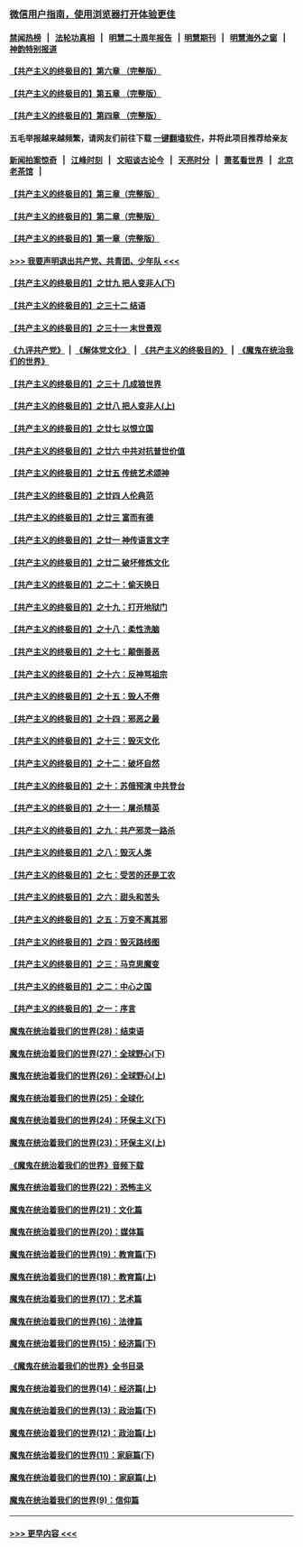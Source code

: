 ### [微信用户指南，使用浏览器打开体验更佳](https://github.com/gfw-breaker/banned-news1/blob/master/indexes/wechat-guide.md?t=0)
#### [禁闻热榜](热点新闻.md?t=0)  &nbsp;&nbsp;|&nbsp;&nbsp; [法轮功真相](https://github.com/gfw-breaker/truth/blob/master/README.md?t=0) &nbsp;&nbsp;|&nbsp;&nbsp; [明慧二十周年报告](https://github.com/gfw-breaker/mh-reports/blob/master/README.md?t=0) &nbsp;&nbsp;|&nbsp;&nbsp;[明慧期刊](https://github.com/gfw-breaker/mh-qikan) &nbsp;&nbsp;|&nbsp;&nbsp; [明慧海外之窗](https://github.com/gfw-breaker/mh-news/blob/master/README.md?t=0) &nbsp;&nbsp;|&nbsp;&nbsp; [神韵特别报道](https://github.com/gfw-breaker/mh-news/blob/master/shenyun.md?t=0)
#### [【共产主义的终极目的】第六章 （完整版）](../pages/nsc422/n11428913.md?t=02061944) 
#### [【共产主义的终极目的】第五章 （完整版）](../pages/nsc422/n11428912.md?t=02061944) 
#### [【共产主义的终极目的】第四章 （完整版）](../pages/nsc422/n11428907.md?t=02061944) 
#### 五毛举报越来越频繁，请网友们前往下载 [一键翻墙软件](https://github.com/gfw-breaker/ssr-accounts)，并将此项目推荐给亲友
#### [新闻拍案惊奇](https://github.com/gfw-breaker/banned-news1/blob/master/pages/link4.md) &nbsp;&nbsp;|&nbsp;&nbsp; [江峰时刻](https://github.com/gfw-breaker/banned-news1/blob/master/pages/link4.md) &nbsp;&nbsp;|&nbsp;&nbsp; [文昭谈古论今](https://github.com/gfw-breaker/banned-news1/blob/master/pages/link4.md) &nbsp;&nbsp;|&nbsp;&nbsp; [天亮时分](https://github.com/gfw-breaker/banned-news1/blob/master/pages/link4.md) &nbsp;&nbsp;|&nbsp;&nbsp; [萧茗看世界](https://github.com/gfw-breaker/banned-news1/blob/master/pages/link4.md) &nbsp;&nbsp;|&nbsp;&nbsp; [北京老茶馆](https://github.com/gfw-breaker/banned-news1/blob/master/pages/link4.md) &nbsp;&nbsp;|&nbsp;&nbsp; 
#### [【共产主义的终极目的】第三章（完整版）](../pages/nsc422/n11428848.md?t=02061944) 
#### [【共产主义的终极目的】第二章（完整版）](../pages/nsc422/n11428831.md?t=02061944) 
#### [【共产主义的终极目的】第一章（完整版）](../pages/nsc422/n11417651.md?t=02061944) 
#### [>>> 我要声明退出共产党、共青团、少年队 <<<](https://github.com/begood0513/goodnews/blob/master/quit/letter.md) 
#### [【共产主义的终极目的】之廿九 把人变非人(下)](../pages/nsc422/n11344140.md?t=02061944) 
#### [【共产主义的终极目的】之三十二 结语](../pages/nsc422/n11360535.md?t=02061944) 
#### [【共产主义的终极目的】之三十一 末世景观](../pages/nsc422/n11351129.md?t=02061944) 
#### [《九评共产党》](https://github.com/begood0513/9ping.md/blob/master/README.md) &nbsp;|&nbsp; [《解体党文化》](../../../../jtdwh.md/blob/master/README.md)  &nbsp;|&nbsp; [《共产主义的终极目的》](../../../../gczydzjmd.md/blob/master/README.md) &nbsp;|&nbsp; [《魔鬼在统治我们的世界》](../../../../mgztzwmdsj.md/blob/master/README.md) 
#### [【共产主义的终极目的】之三十 几成狼世界](../pages/nsc422/n11348280.md?t=02061944) 
#### [【共产主义的终极目的】之廿八 把人变非人(上)](../pages/nsc422/n11340492.md?t=02061944) 
#### [【共产主义的终极目的】之廿七 以恨立国](../pages/nsc422/n11336944.md?t=02061944) 
#### [【共产主义的终极目的】之廿六 中共对抗普世价值](../pages/nsc422/n11324785.md?t=02061944) 
#### [【共产主义的终极目的】之廿五 传统艺术颂神](../pages/nsc422/n11296396.md?t=02061944) 
#### [【共产主义的终极目的】之廿四 人伦典范](../pages/nsc422/n11296397.md?t=02061944) 
#### [【共产主义的终极目的】之廿三 富而有德](../pages/nsc422/n11283598.md?t=02061944) 
#### [【共产主义的终极目的】之廿一 神传语言文字](../pages/nsc422/n11263265.md?t=02061944) 
#### [【共产主义的终极目的】之廿二 破坏修炼文化](../pages/nsc422/n11245728.md?t=02061944) 
#### [【共产主义的终极目的】之二十：偷天换日](../pages/nsc422/n11238846.md?t=02061944) 
#### [【共产主义的终极目的】之十九：打开地狱门](../pages/nsc422/n11206376.md?t=02061944) 
#### [【共产主义的终极目的】之十八：柔性洗脑](../pages/nsc422/n11199994.md?t=02061944) 
#### [【共产主义的终极目的】之十七：颠倒善恶](../pages/nsc422/n11179782.md?t=02061944) 
#### [【共产主义的终极目的】之十六：反神骂祖宗](../pages/nsc422/n11166798.md?t=02061944) 
#### [【共产主义的终极目的】之十五：毁人不倦](../pages/nsc422/n11166792.md?t=02061944) 
#### [【共产主义的终极目的】之十四：邪恶之最](../pages/nsc422/n11150249.md?t=02061944) 
#### [【共产主义的终极目的】之十三：毁灭文化](../pages/nsc422/n11135227.md?t=02061944) 
#### [【共产主义的终极目的】之十二：破坏自然](../pages/nsc422/n11135214.md?t=02061944) 
#### [【共产主义的终极目的】之十：苏俄预演 中共登台](../pages/nsc422/n11118424.md?t=02061944) 
#### [【共产主义的终极目的】之十一：屠杀精英](../pages/nsc422/n11118442.md?t=02061944) 
#### [【共产主义的终极目的】之九：共产邪灵一路杀](../pages/nsc422/n11114139.md?t=02061944) 
#### [【共产主义的终极目的】之八：毁灭人类](../pages/nsc422/n11108503.md?t=02061944) 
#### [【共产主义的终极目的】之七：受苦的还是工农](../pages/nsc422/n11101809.md?t=02061944) 
#### [【共产主义的终极目的】之六：甜头和苦头](../pages/nsc422/n11096971.md?t=02061944) 
#### [【共产主义的终极目的】之五：万变不离其邪](../pages/nsc422/n11091285.md?t=02061944) 
#### [【共产主义的终极目的】之四：毁灭路线图](../pages/nsc422/n11086284.md?t=02061944) 
#### [【共产主义的终极目的】之三：马克思魔变](../pages/nsc422/n11061941.md?t=02061944) 
#### [【共产主义的终极目的】之二：中心之国](../pages/nsc422/n11047728.md?t=02061944) 
#### [【共产主义的终极目的】之一：序言](../pages/nsc422/n11086077.md?t=02061944) 
#### [魔鬼在统治着我们的世界(28)：结束语](../pages/nsc422/n10936246.md?t=02061944) 
#### [魔鬼在统治着我们的世界(27)：全球野心(下)](../pages/nsc422/n10928319.md?t=02061944) 
#### [魔鬼在统治着我们的世界(26)：全球野心(上)](../pages/nsc422/n10900318.md?t=02061944) 
#### [魔鬼在统治着我们的世界(25)：全球化](../pages/nsc422/n10788205.md?t=02061944) 
#### [魔鬼在统治着我们的世界(24)：环保主义(下)](../pages/nsc422/n10695307.md?t=02061944) 
#### [魔鬼在统治着我们的世界(23)：环保主义(上)](../pages/nsc422/n10688613.md?t=02061944) 
#### [《魔鬼在统治着我们的世界》音频下载](../pages/nsc422/n10635553.md?t=02061944) 
#### [魔鬼在统治着我们的世界(22)：恐怖主义](../pages/nsc422/n10614727.md?t=02061944) 
#### [魔鬼在统治着我们的世界(21)：文化篇](../pages/nsc422/n10597706.md?t=02061944) 
#### [魔鬼在统治着我们的世界(20)：媒体篇](../pages/nsc422/n10586579.md?t=02061944) 
#### [魔鬼在统治着我们的世界(19)：教育篇(下)](../pages/nsc422/n10564808.md?t=02061944) 
#### [魔鬼在统治着我们的世界(18)：教育篇(上)](../pages/nsc422/n10526970.md?t=02061944) 
#### [魔鬼在统治着我们的世界(17)：艺术篇](../pages/nsc422/n10499093.md?t=02061944) 
#### [魔鬼在统治着我们的世界(16)：法律篇](../pages/nsc422/n10485969.md?t=02061944) 
#### [魔鬼在统治着我们的世界(15)：经济篇(下)](../pages/nsc422/n10469975.md?t=02061944) 
#### [《魔鬼在统治着我们的世界》全书目录](../pages/nsc422/n10464261.md?t=02061944) 
#### [魔鬼在统治着我们的世界(14)：经济篇(上)](../pages/nsc422/n10457370.md?t=02061944) 
#### [魔鬼在统治着我们的世界(13)：政治篇(下)](../pages/nsc422/n10448270.md?t=02061944) 
#### [魔鬼在统治着我们的世界(12)：政治篇(上)](../pages/nsc422/n10444576.md?t=02061944) 
#### [魔鬼在统治着我们的世界(11)：家庭篇(下)](../pages/nsc422/n10440961.md?t=02061944) 
#### [魔鬼在统治着我们的世界(10)：家庭篇(上)](../pages/nsc422/n10435448.md?t=02061944) 
#### [魔鬼在统治着我们的世界(9)：信仰篇](../pages/nsc422/n10432159.md?t=02061944) 

----
#### [ >>> 更早内容 <<< ](../indexes/nsc422-earlier.md)
